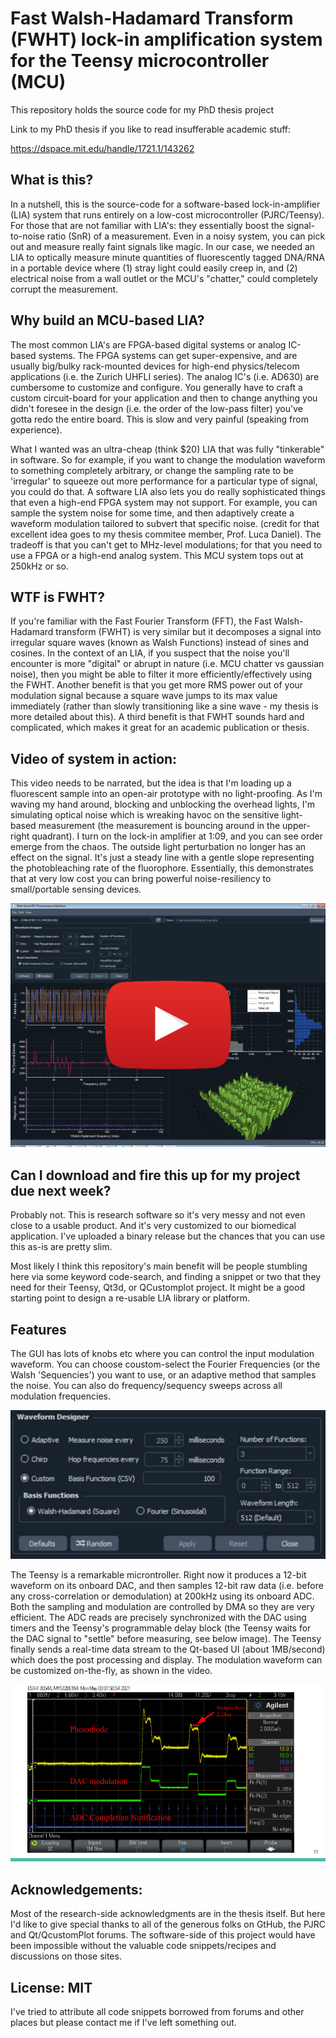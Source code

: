 # Fast Walsh-Hadamard Transform (FWHT) lock-in amplification system for the Teensy microcontroller (MCU)

This repository holds the source code for my PhD thesis project

Link to my PhD thesis if you like to read insufferable academic stuff:

https://dspace.mit.edu/handle/1721.1/143262

## What is this?
In a nutshell, this is the source-code for a software-based lock-in-amplifier (LIA) system that runs entirely on a low-cost microcontroller (PJRC/Teensy). For those that are not familiar with LIA's: they essentially boost the signal-to-noise ratio (SnR) of a measurement. Even in a noisy system, you can pick out and measure really faint signals like magic. In our case, we needed an LIA to optically measure minute quantities of fluorescently tagged DNA/RNA in a portable device where (1) stray light could easily creep in, and (2) electrical noise from a wall outlet or the MCU's "chatter," could completely corrupt the measurement.

## Why build an MCU-based LIA?
The most common LIA's are FPGA-based digital systems or analog IC-based systems. The FPGA systems can get super-expensive, and are usually big/bulky rack-mounted devices for high-end physics/telecom applications (i.e. the Zurich UHFLI series). The analog IC's (i.e. AD630) are cumbersome to customize and configure. You generally have to craft a custom circuit-board for your application and then to change anything you didn't foresee in the design (i.e. the order of the low-pass filter) you've gotta redo the entire board. This is slow and very painful (speaking from experience). 

What I wanted was an ultra-cheap (think $20) LIA that was fully "tinkerable" in software. So for example, if you want to change the modulation waveform to something completely arbitrary, or change the sampling rate to be 'irregular' to squeeze out more performance for a particular type of signal, you could do that. A software LIA also lets you do really sophisticated things that even a high-end FPGA system may not support. For example, you can sample the system noise for some time, and then adaptively create a waveform modulation tailored to subvert that specific noise. (credit for that excellent idea goes to my thesis commitee member, Prof. Luca Daniel). The tradeoff is that you can't get to MHz-level modulations; for that you need to use a FPGA or a high-end analog system. This MCU system tops out at 250kHz or so. 

## WTF is FWHT?

If you're familiar with the Fast Fourier Transform (FFT), the Fast Walsh-Hadamard transform (FWHT) is very similar but it decomposes a signal into irregular square waves (known as Walsh Functions) instead of sines and cosines. In the context of an LIA, if you suspect that the noise you'll encounter is more "digital" or abrupt in nature (i.e. MCU chatter vs gaussian noise), then you might be able to filter it more efficiently/effectively using the FWHT. Another benefit is that you get more RMS power out of your modulation signal because a square wave jumps to its max value immediately (rather than slowly transitioning like a sine wave - my thesis is more detailed about this). A third benefit is that FWHT sounds hard and complicated, which makes it great for an academic publication or thesis. 

## Video of system in action:

This video needs to be narrated, but the idea is that I'm loading up a fluorescent sample into an open-air prototype with no light-proofing. As I'm waving my hand around, blocking and unblocking the overhead lights, I'm simulating optical noise which is wreaking havoc on the sensitive light-based measurement (the measurement is bouncing around in the upper-right quadrant). I turn on the lock-in amplifier at 1:09, and you can see order emerge from the chaos. The outside light perturbation no longer has an effect on the signal. It's just a  steady line with a gentle slope representing the photobleaching rate of the fluorophore. Essentially, this demonstrates that at very low cost you can bring powerful noise-resiliency to small/portable sensing devices.

[![Qt5-UI for Fast Walsh-Hadamard Lockin Amplifier](https://github.com/deganii/fwht-arm/blob/main/img/ui_play.png?raw=true)](https://www.youtube.com/watch?v=tHf3V4GTSLU)

## Can I download and fire this up for my project due next week?

Probably not. This is research software so it's very messy and not even close to a usable product. And it's very customized to our biomedical application. I've uploaded a binary release but the chances that you can use this as-is are pretty slim. 

Most likely I think this repository's main benefit will be people stumbling here via some keyword code-search, and finding a snippet or two that they need for their Teensy, Qt3d, or QCustomplot project. It might be a good starting point to design a re-usable LIA library or platform. 

## Features

The GUI has lots of knobs etc where you can control the input modulation waveform. You can choose coustom-select the Fourier Frequencies (or the Walsh 'Sequencies') you want to use, or an adaptive method that samples the noise. You can also do frequency/sequency sweeps across all modulation frequencies.

![alt text](https://github.com/deganii/fwht-arm/blob/main/img/waveform_editor.png?raw=true)

The Teensy is a remarkable microntroller. Right now it produces a 12-bit waveform on its onboard DAC, and then samples 12-bit raw data (i.e. before any cross-correlation or demodulation) at 200kHz using its onboard ADC. Both the sampling and modulation are controlled by DMA so they are very efficient. The ADC reads are precisely synchronized with the DAC using timers and the Teensy's programmable delay block (the Teensy waits for the DAC signal to "settle" before measuring, see below image). The Teensy finally sends a real-time data stream to the Qt-based UI (about 1MB/second) which does the post processing and display. The modulation waveform can be customized on-the-fly, as shown in the video.

![alt text](https://github.com/deganii/fwht-arm/blob/main/img/adc_settling.png?raw=true)

## Acknowledgements:

Most of the research-side acknowledgments are in the thesis itself. But here I'd like to give special thanks to all of the generous folks on GtHub, the PJRC and Qt/QcustomPlot forums. The software-side of this project would have been impossible without the valuable code snippets/recipes and discussions on those sites. 

## License: MIT

I've tried to attribute all code snippets borrowed from forums and other places but please contact me if I've left something out. 


